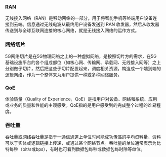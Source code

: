 ### RAN
无线接入网络（RAN）是移动网络的一部分，用于将智能手机等终端用户设备连接到云端。信息通过无线电波从最终用户设备发送到 RAN 收发器，然后从收发器传送到与全球互联网连接的核心网络，就是无线接入网络的运作方式。
### 网络切片
5G网络切片是在5G物理网络之上的一种虚拟网络，是按照切片方的需求，在5G基础设施平台的各个组成部位（如核心网、传输网、承载网、无线接入网等）之上分别做子切片，然后把这些子切片配置起来，调度相关资源，构造成一个端到端的逻辑网络，作为一个整体来为用户提供一种或多种网络服务。
### QoE
体验质量（Quality of Experience，QoE）是指用户对设备、网络和系统、应用或业务的质量和性能的主观感受。QoE指的是用户感受到的完成整个过程的难易程度。
### 吞吐量
吞吐量或网络吞吐量是指于一通信通道上单位时间能成功传递的平均资料量，资料可以于实体或逻辑链接上传递，或通过某个网络节点。吞吐量的单位通常表示为比特每秒（bit/s或bps），有时也可看到数据包每秒或数据包每时隙等单位。
